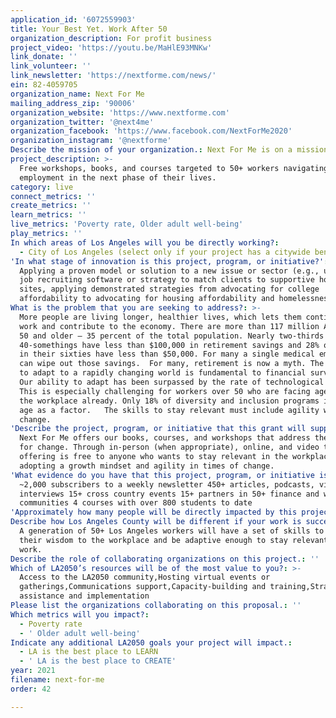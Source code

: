 ```yaml
---
application_id: '6072559903'
title: Your Best Yet. Work After 50
organization_description: For profit business
project_video: 'https://youtu.be/MaHlE93MNKw'
link_donate: ''
link_volunteer: ''
link_newsletter: 'https://nextforme.com/news/'
ein: 82-4059705
organization_name: Next For Me
mailing_address_zip: '90006'
organization_website: 'https://www.nextforme.com'
organization_twitter: '@next4me'
organization_facebook: 'https://www.facebook.com/NextForMe2020'
organization_instagram: '@nextforme'
Describe the mission of your organization.: Next For Me is on a mission to make your next career move the best yet.
project_description: >-
  Free workshops, books, and courses targeted to 50+ workers navigating
  employment in the next phase of their lives.
category: live
connect_metrics: ''
create_metrics: ''
learn_metrics: ''
live_metrics: 'Poverty rate, Older adult well-being'
play_metrics: ''
In which areas of Los Angeles will you be directly working?:
  - City of Los Angeles (select only if your project has a citywide benefit)
'In what stage of innovation is this project, program, or initiative?': >-
  Applying a proven model or solution to a new issue or sector (e.g., using a
  job recruiting software or strategy to match clients to supportive housing
  sites, applying demonstrated strategies from advocating for college
  affordability to advocating for housing affordability and homelessness, etc.)
What is the problem that you are seeking to address?: >-
  More people are living longer, healthier lives, which lets them continue to
  work and contribute to the economy. There are more than 117 million Americans
  50 and older — 35 percent of the total population. Nearly two-thirds of
  40-somethings have less than $100,000 in retirement savings and 28% of those
  in their sixties have less than $50,000. For many a single medical emergency
  can wipe out those savings.  For many, retirement is now a myth. The ability
  to adapt to a rapidly changing world is fundamental to financial survival.  
  Our ability to adapt has been surpassed by the rate of technological change.
  This is especially challenging for workers over 50 who are facing age bias in
  the workplace already. Only 18% of diversity and inclusion programs include
  age as a factor.   The skills to stay relevant must include agility with
  change.
'Describe the project, program, or initiative that this grant will support to address the problem identified.': >-
  Next For Me offers our books, courses, and workshops that address the mindset
  for change. Through in-person (when appropriate), online, and video the
  offering is free to anyone who wants to stay relevant in the workplace by
  adopting a growth mindset and agility in times of change. 
'What evidence do you have that this project, program, or initiative is or will be successful, and how will you define and measure success?': >-
  ~2,000 subscribers to a weekly newsletter 450+ articles, podcasts, videos and
  interviews 15+ cross country events 15+ partners in 50+ finance and work
  communities 4 courses with over 800 students to date
'Approximately how many people will be directly impacted by this project, program, or initiative?': '2400'
Describe how Los Angeles County will be different if your work is successful.: >-
  A generation of 50+ Los Angeles workers will have a set of skills to bring
  their wisdom to the workplace and be adaptive enough to stay relevant in their
  work.
Describe the role of collaborating organizations on this project.: ''
Which of LA2050’s resources will be of the most value to you?: >-
  Access to the LA2050 community,Hosting virtual events or
  gatherings,Communications support,Capacity-building and training,Strategy
  assistance and implementation
Please list the organizations collaborating on this proposal.: ''
Which metrics will you impact?:
  - Poverty rate
  - ' Older adult well-being'
Indicate any additional LA2050 goals your project will impact.:
  - LA is the best place to LEARN
  - ' LA is the best place to CREATE'
year: 2021
filename: next-for-me
order: 42

---
```

